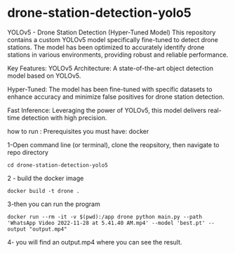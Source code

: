 # drone-station-detection-yolo5



YOLOv5 - Drone Station Detection (Hyper-Tuned Model)
This repository contains a custom YOLOv5 model specifically fine-tuned to detect drone stations. The model has been optimized to accurately identify drone stations in various environments, providing robust and reliable performance.

Key Features:
YOLOv5 Architecture: A state-of-the-art object detection model based on YOLOv5.

Hyper-Tuned: The model has been fine-tuned with specific datasets to enhance accuracy and minimize false positives for drone station detection.

Fast Inference: Leveraging the power of YOLOv5, this model delivers real-time detection with high precision.


how to run : 
Prerequisites
you must have:
docker

1-Open command line (or terminal), clone the reopsitory, then navigate to repo directory
```
cd drone-station-detection-yolo5
```

2 - build the docker image 
```
docker build -t drone .
```

3-then you can run the program
```
docker run --rm -it -v $(pwd):/app drone python main.py --path 'WhatsApp Video 2022-11-28 at 5.41.40 AM.mp4' --model 'best.pt' --output "output.mp4"
```
4- you will find an output.mp4 where you can see the result. 
